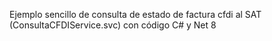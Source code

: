 Ejemplo sencillo de consulta de estado de factura cfdi al SAT (ConsultaCFDIService.svc) con código C# y Net 8 
